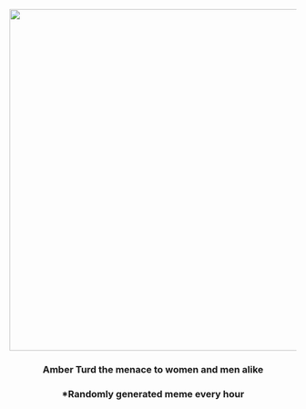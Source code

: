 <p align="center">
        <img src="https://i.redd.it/w3hi8i6fh5391.gif" width="600" height="600">
        </p>
        <h3 align="center">Amber Turd the menace to women and men alike</h3>
        <h3 align="center">*Randomly generated meme every hour</h3>
    